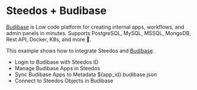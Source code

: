 Steedos + Budibase
===

[Budibase](https://budibase.com/) is Low code platform for creating internal apps, workflows, and admin panels in minutes. Supports PostgreSQL, MySQL, MSSQL, MongoDB, Rest API, Docker, K8s, and more 🚀. 

This example shows how to integrate Steedos and [Budibase](https://budibase.com/). 

- Login to Budibase with Steedos ID
- Manage Budibase Apps in Steedos 
- Sync Budibase Apps to Metadata ${app_id}.budibase.json
- Connect to Steedos Objects in Budibase
